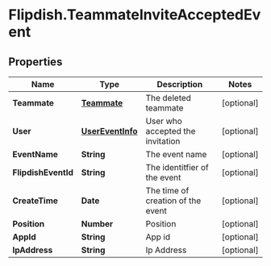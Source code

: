 # Flipdish.TeammateInviteAcceptedEvent

## Properties
Name | Type | Description | Notes
------------ | ------------- | ------------- | -------------
**Teammate** | [**Teammate**](Teammate.md) | The deleted teammate | [optional] 
**User** | [**UserEventInfo**](UserEventInfo.md) | User who accepted the invitation | [optional] 
**EventName** | **String** | The event name | [optional] 
**FlipdishEventId** | **String** | The identitfier of the event | [optional] 
**CreateTime** | **Date** | The time of creation of the event | [optional] 
**Position** | **Number** | Position | [optional] 
**AppId** | **String** | App id | [optional] 
**IpAddress** | **String** | Ip Address | [optional] 


